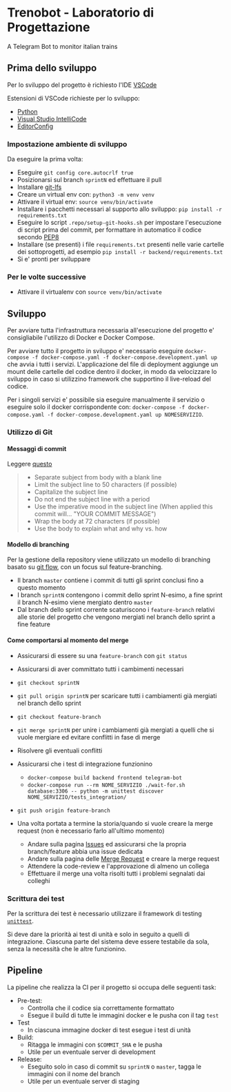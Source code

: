 # Trenobot - Laboratorio di Progettazione

A Telegram Bot to monitor italian trains

## Prima dello sviluppo

Per lo sviluppo del progetto è richiesto l'IDE [VSCode](https://code.visualstudio.com/)

Estensioni di VSCode richieste per lo sviluppo:

* [Python](https://marketplace.visualstudio.com/items?itemName=ms-python.python)
* [Visual Studio IntelliCode](https://marketplace.visualstudio.com/items?itemName=VisualStudioExptTeam.vscodeintellicode)
* [EditorConfig](https://marketplace.visualstudio.com/items?itemName=EditorConfig.EditorConfig)

### Impostazione ambiente di sviluppo

Da eseguire la prima volta:

* Eseguire `git config core.autocrlf true`
* Posizionarsi sul branch `sprintN` ed effettuare il pull
* Installare [git-lfs](https://help.github.com/en/github/managing-large-files/installing-git-large-file-storage)
* Creare un virtual env con: `python3 -m venv venv`
* Attivare il virtual env: `source venv/bin/activate`
* Installare i pacchetti necessari al supporto allo sviluppo: `pip install -r requirements.txt`
* Eseguire lo script `.repo/setup-git-hooks.sh` per impostare l'esecuzione di script prima del commit, per formattare in automatico il codice secondo [PEP8]()
* Installare (se presenti) i file `requirements.txt` presenti nelle varie cartelle dei sottoprogetti, ad esempio `pip install -r backend/requirements.txt`
* Si e' pronti per sviluppare

### Per le volte successive

* Attivare il virtualenv con `source venv/bin/activate`

## Sviluppo

Per avviare tutta l'infrastruttura necessaria all'esecuzione del progetto e' consigliabile l'utilizzo di Docker e Docker Compose.

Per avviare tutto il progetto in sviluppo e' necessario eseguire `docker-compose -f docker-compose.yaml -f docker-compose.development.yaml up` che avvia i tutti i servizi. L'applicazione del file di deployment aggiunge un mount delle cartelle del codice dentro il docker, in modo da velocizzare lo sviluppo in caso si utilizzino framework che supportino il live-reload del codice.

Per i singoli servizi e' possibile sia eseguire manualmente il servizio o eseguire solo il docker corrispondente con: `docker-compose -f docker-compose.yaml -f docker-compose.development.yaml up NOMESERVIZIO`.

### Utilizzo di Git

#### Messaggi di commit

Leggere [questo](https://chris.beams.io/posts/git-commit/)

> * Separate subject from body with a blank line
> * Limit the subject line to 50 characters (if possible)
> * Capitalize the subject line
> * Do not end the subject line with a period
> * Use the imperative mood in the subject line (When applied this commit will... "YOUR COMMIT MESSAGE")
> * Wrap the body at 72 characters (if possible)
> * Use the body to explain what and why vs. how

#### Modello di branching

Per la gestione della repository viene utilizzato un modello di branching basato su [git flow](https://nvie.com/posts/a-successful-git-branching-model/), con un focus sul feature-branching.

* Il branch `master` contiene i commit di tutti gli sprint conclusi fino a questo momento
* I branch `sprintN` contengono i commit dello sprint N-esimo, a fine sprint il branch N-esimo viene mergiato dentro `master`
* Dal branch dello sprint corrente scaturiscono i `feature-branch` relativi alle storie del progetto che vengono mergiati nel branch dello sprint a fine feature

#### Come comportarsi al momento del merge

* Assicurarsi di essere su una `feature-branch` con `git status`
* Assicurarsi di aver committato tutti i cambimenti necessari
* `git checkout sprintN`
* `git pull origin sprintN` per scaricare tutti i cambiamenti già mergiati nel branch dello sprint
* `git checkout feature-branch`
* `git merge sprintN` per unire i cambiamenti già mergiati a quelli che si vuole mergiare ed evitare conflitti in fase di merge
* Risolvere gli eventuali conflitti
* Assicurarsi che i test di integrazione funzionino
  * `docker-compose build backend frontend telegram-bot`
  * `docker-compose run --rm NOME_SERVIZIO ./wait-for.sh database:3306 -- python -m unittest discover NOME_SERVIZIO/tests_integration/`

* `git push origin feature-branch`
* Una volta portata a termine la storia/quando si vuole creare la merge request (non è necessario farlo all'ultimo momento)
  * Andare sulla pagina [Issues](https://gitlab.com/laboratorio-di-progettazione-trenobot/trenobot-laboratorio-di-progettazione/-/issues) ed assicurarsi che la propria branch/feature abbia una issue dedicata
  * Andare sulla pagina delle [Merge Request](https://gitlab.com/laboratorio-di-progettazione-trenobot/trenobot-laboratorio-di-progettazione/-/merge_requests) e creare la merge request
  * Attendere la code-review e l'approvazione di almeno un collega
  * Effettuare il merge una volta risolti tutti i problemi segnalati dai colleghi

### Scrittura dei test

Per la scrittura dei test è necessario utilizzare il framework di testing [`unittest`](https://docs.python.org/3/library/unittest.html).

Si deve dare la priorità ai test di unità e solo in seguito a quelli di integrazione. Ciascuna parte del sistema deve essere testabile da sola, senza la necessità che le altre funzionino.


## Pipeline

La pipeline che realizza la CI per il progetto si occupa delle seguenti task:

* Pre-test:
  * Controlla che il codice sia correttamente formattato
  * Esegue il build di tutte le immagini docker e le pusha con il tag `test`
* Test
  * In ciascuna immagine docker di test esegue i test di unità
* Build:
  * Ritagga le immagini con `$COMMIT_SHA` e le pusha
  * Utile per un eventuale server di development
* Release:
  * Eseguito solo in caso di commit su `sprintN` o `master`, tagga le immagini con il nome del branch
  * Utile per un eventuale server di staging
